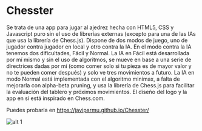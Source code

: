# Chesster

Se trata de una app para jugar al ajedrez hecha con HTML5, CSS y Javascript puro sin el uso de librerías externas (excepto para una de las IAs que usa la librería de Chess.js). Dispone de dos modos de juego, uno de jugador contra jugador en local y otro contra la IA. En el modo contra la IA tenemos dos dificultades, Fácil y Normal.
La IA en Fácil está desarrollada por mí mismo y sin el uso de algoritmos, se mueve en base a una serie de directrices dadas por mí (como comer solo si tu pieza es de mayor valor y no te pueden comer después) y solo ve tres movimientos a futuro. La IA en modo Normal está implementada con el algoritmo minimax, a falta de mejorarla con alpha-beta pruning, y usa la librería de Chess.js para facilitar la evaluación del tablero y próximos movimientos. El diseño del logo y la app en sí está inspirado en Chess.com.

Puedes probarla en https://javiparmu.github.io/Chesster/


![alt 1](https://res.cloudinary.com/journal-udemy-app/image/upload/c_scale,w_650/v1662469851/Chesster/xefayorvvdiuo8tmqrcc.jpg)
